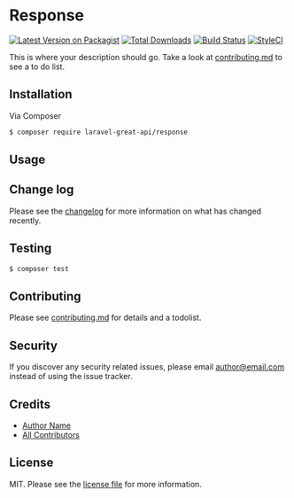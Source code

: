 # Response

[![Latest Version on Packagist][ico-version]][link-packagist]
[![Total Downloads][ico-downloads]][link-downloads]
[![Build Status][ico-travis]][link-travis]
[![StyleCI][ico-styleci]][link-styleci]

This is where your description should go. Take a look at [contributing.md](contributing.md) to see a to do list.

## Installation

Via Composer

``` bash
$ composer require laravel-great-api/response
```

## Usage

## Change log

Please see the [changelog](changelog.md) for more information on what has changed recently.

## Testing

``` bash
$ composer test
```

## Contributing

Please see [contributing.md](contributing.md) for details and a todolist.

## Security

If you discover any security related issues, please email author@email.com instead of using the issue tracker.

## Credits

- [Author Name][link-author]
- [All Contributors][link-contributors]

## License

MIT. Please see the [license file](license.md) for more information.

[ico-version]: https://img.shields.io/packagist/v/laravel-great-api/response.svg?style=flat-square
[ico-downloads]: https://img.shields.io/packagist/dt/laravel-great-api/response.svg?style=flat-square
[ico-travis]: https://img.shields.io/travis/laravel-great-api/response/master.svg?style=flat-square
[ico-styleci]: https://styleci.io/repos/12345678/shield

[link-packagist]: https://packagist.org/packages/laravel-great-api/response
[link-downloads]: https://packagist.org/packages/laravel-great-api/response
[link-travis]: https://travis-ci.org/laravel-great-api/response
[link-styleci]: https://styleci.io/repos/12345678
[link-author]: https://github.com/laravel-great-api
[link-contributors]: ../../contributors
